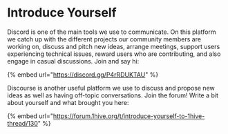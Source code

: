 # Introduce Yourself

Discord is one of the main tools we use to communicate. On this platform we catch up with the different projects our community members are working on, discuss and pitch new ideas, arrange meetings, support users experiencing technical issues, reward users who are contributing, and also engage in casual discussions. Join and say hi: 

{% embed url="https://discord.gg/P4rRDUKTAU" %}

Discourse is another useful platform we use to discuss and propose new ideas as well as having off-topic conversations. Join the forum! Write a bit about yourself and what brought you here: 

{% embed url="https://forum.1hive.org/t/introduce-yourself-to-1hive-thread/130" %}

